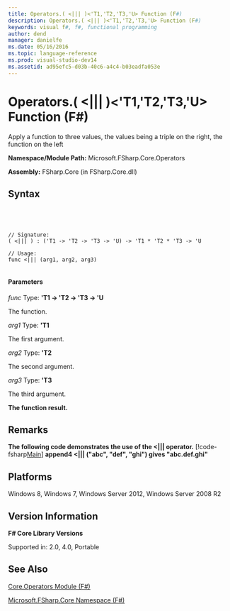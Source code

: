 ```yaml
---
title: Operators.( <||| )<'T1,'T2,'T3,'U> Function (F#)
description: Operators.( <||| )<'T1,'T2,'T3,'U> Function (F#)
keywords: visual f#, f#, functional programming
author: dend
manager: danielfe
ms.date: 05/16/2016
ms.topic: language-reference
ms.prod: visual-studio-dev14
ms.assetid: ad95efc5-d03b-40c6-a4c4-b03eadfa053e 
---
```


# Operators.( <||| )<'T1,'T2,'T3,'U> Function (F#)

Apply a function to three values, the values being a triple on the right, the function on the left

**Namespace/Module Path:** Microsoft.FSharp.Core.Operators

**Assembly:** FSharp.Core (in FSharp.Core.dll)


## Syntax



```




// Signature:
( <||| ) : ('T1 -> 'T2 -> 'T3 -> 'U) -> 'T1 * 'T2 * 'T3 -> 'U

// Usage:
func <||| (arg1, arg2, arg3)


```





#### Parameters
*func*
Type: **'T1 -&gt; 'T2 -&gt; 'T3 -&gt; 'U**


The function.


*arg1*
Type: **'T1**


The first argument.


*arg2*
Type: **'T2**


The second argument.


*arg3*
Type: **'T3**


The third argument.



**The function result.**
## Remarks
**The following code demonstrates the use of the &lt;||| operator.**
[!code-fsharp[Main](snippets/fsoperators/snippet6.fs)]
**append4 &lt;||| ("abc", "def", "ghi") gives  "abc.def.ghi"**
## Platforms
Windows 8, Windows 7, Windows Server 2012, Windows Server 2008 R2


## Version Information
**F# Core Library Versions**

Supported in: 2.0, 4.0, Portable




## See Also
[Core.Operators Module &#40;F&#35;&#41;](Core.Operators-Module-%5BFSharp%5D.md)

[Microsoft.FSharp.Core Namespace &#40;F&#35;&#41;](Microsoft.FSharp.Core-Namespace-%5BFSharp%5D.md)

